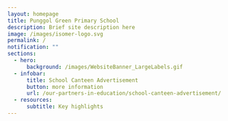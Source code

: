 ```yaml
---
layout: homepage
title: Punggol Green Primary School
description: Brief site description here
image: /images/isomer-logo.svg
permalink: /
notification: ""
sections:
  - hero:
      background: /images/WebsiteBanner_LargeLabels.gif
  - infobar:
      title: School Canteen Advertisement
      button: more information
      url: /our-partners-in-education/school-canteen-advertisement/
  - resources:
      subtitle: Key highlights
---
```

